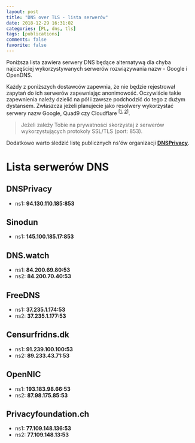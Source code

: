 ```yaml
---
layout: post
title: "DNS over TLS - lista serwerów"
date: 2018-12-29 16:31:02
categories: [PL, dns, tls]
tags: [publications]
comments: false
favorite: false
---
```


Poniższa lista zawiera serwery DNS będące alternatywą dla chyba najczęściej wykorzystywanych serwerów rozwiązywania nazw - Google i OpenDNS.

Każdy z poniższych dostawców zapewnia, że nie będzie rejestrował zapytań do ich serwerów zapewniając anonimowość. Oczywiście takie zapewnienia należy dzielić na pół i zawsze podchodzić do tego z dużym dystansem. Zwłaszcza jeżeli planujecie jako resolwery wykorzystać serwery nazw Google, Quad9 czy Cloudflare <sup>[[1](https://www.reddit.com/r/privacy/comments/88qyf1/9999_vs_1111_dns_resolvers/), [2](https://www.reddit.com/r/sevengali/comments/8fy15e/dns_cloudflare_quad9_etc/)]</sup>.

  > Jeżeli zależy Tobie na prywatności skorzystaj z serwerów wykorzystujących protokoły SSL/TLS (port: 853).

Dodatkowo warto śledzić listę publicznych ns'ów organizacji **[DNSPrivacy](https://dnsprivacy.org/wiki/display/DP/DNS+Privacy+Test+Servers)**.

# Lista serwerów DNS

## DNSPrivacy

- ns1: **94.130.110.185:853**

## Sinodun

- ns1: **145.100.185.17:853**

## DNS.watch

- ns1: **84.200.69.80:53**
- ns2: **84.200.70.40:53**

## FreeDNS

- ns1: **37.235.1.174:53**
- ns2: **37.235.1.177:53**

## Censurfridns.dk

- ns1: **91.239.100.100:53**
- ns2: **89.233.43.71:53**

## OpenNIC

- ns1: **193.183.98.66:53**
- ns2: **87.98.175.85:53**

## Privacyfoundation.ch

- ns1: **77.109.148.136:53**
- ns2: **77.109.148.13:53**
